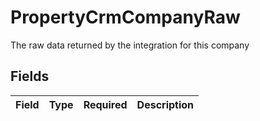 # PropertyCrmCompanyRaw

The raw data returned by the integration for this company


## Fields

| Field       | Type        | Required    | Description |
| ----------- | ----------- | ----------- | ----------- |